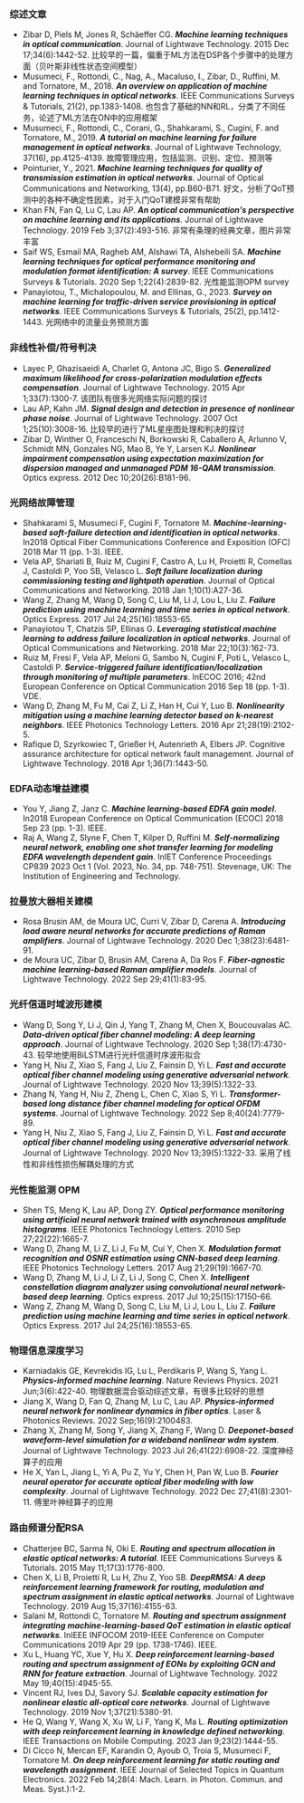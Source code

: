 ### 综述文章
- Zibar D, Piels M, Jones R, Schäeffer CG. **_Machine learning techniques in optical communication_**. Journal of Lightwave Technology. 2015 Dec 17;34(6):1442-52. 比较早的一篇，偏重于ML方法在DSP各个步骤中的处理方面（贝叶斯非线性状态空间模型）
- Musumeci, F., Rottondi, C., Nag, A., Macaluso, I., Zibar, D., Ruffini, M. and Tornatore, M., 2018. **_An overview on application of machine learning techniques in optical networks_**. IEEE Communications Surveys & Tutorials, 21(2), pp.1383-1408. 也包含了基础的NN和RL，分类了不同任务，论述了ML方法在ON中的应用框架
- Musumeci, F., Rottondi, C., Corani, G., Shahkarami, S., Cugini, F. and Tornatore, M., 2019. **_A tutorial on machine learning for failure management in optical networks_**. Journal of Lightwave Technology, 37(16), pp.4125-4139. 故障管理应用，包括监测、识别、定位、预测等
- Pointurier, Y., 2021. **_Machine learning techniques for quality of transmission estimation in optical networks_**. Journal of Optical Communications and Networking, 13(4), pp.B60-B71. 好文，分析了QoT预测中的各种不确定性因素，对于入门QoT建模非常有帮助
- Khan FN, Fan Q, Lu C, Lau AP. **_An optical communication's perspective on machine learning and its applications_**. Journal of Lightwave Technology. 2019 Feb 3;37(2):493-516. 非常有条理的经典文章，图片非常丰富
- Saif WS, Esmail MA, Ragheb AM, Alshawi TA, Alshebeili SA. **_Machine learning techniques for optical performance monitoring and modulation format identification: A survey_**. IEEE Communications Surveys & Tutorials. 2020 Sep 1;22(4):2839-82. 光性能监测OPM survey
- Panayiotou, T., Michalopoulou, M. and Ellinas, G., 2023. **_Survey on machine learning for traffic-driven service provisioning in optical networks_**. IEEE Communications Surveys & Tutorials, 25(2), pp.1412-1443. 光网络中的流量业务预测方面

### 非线性补偿/符号判决
- Layec P, Ghazisaeidi A, Charlet G, Antona JC, Bigo S. **_Generalized maximum likelihood for cross-polarization modulation effects compensation_**. Journal of Lightwave Technology. 2015 Apr 1;33(7):1300-7. 该团队有很多光网络实际问题的探讨
- Lau AP, Kahn JM. **_Signal design and detection in presence of nonlinear phase noise_**. Journal of Lightwave Technology. 2007 Oct 1;25(10):3008-16. 比较早的进行了ML星座图处理和判决的探讨
- Zibar D, Winther O, Franceschi N, Borkowski R, Caballero A, Arlunno V, Schmidt MN, Gonzales NG, Mao B, Ye Y, Larsen KJ. **_Nonlinear impairment compensation using expectation maximization for dispersion managed and unmanaged PDM 16-QAM transmission_**. Optics express. 2012 Dec 10;20(26):B181-96.

### 光网络故障管理
- Shahkarami S, Musumeci F, Cugini F, Tornatore M. **_Machine-learning-based soft-failure detection and identification in optical networks_**. In2018 Optical Fiber Communications Conference and Exposition (OFC) 2018 Mar 11 (pp. 1-3). IEEE.
- Vela AP, Shariati B, Ruiz M, Cugini F, Castro A, Lu H, Proietti R, Comellas J, Castoldi P, Yoo SB, Velasco L. **_Soft failure localization during commissioning testing and lightpath operation_**. Journal of Optical Communications and Networking. 2018 Jan 1;10(1):A27-36.
- Wang Z, Zhang M, Wang D, Song C, Liu M, Li J, Lou L, Liu Z. **_Failure prediction using machine learning and time series in optical network_**. Optics Express. 2017 Jul 24;25(16):18553-65.
- Panayiotou T, Chatzis SP, Ellinas G. **_Leveraging statistical machine learning to address failure localization in optical networks_**. Journal of Optical Communications and Networking. 2018 Mar 22;10(3):162-73.
- Ruiz M, Fresi F, Vela AP, Meloni G, Sambo N, Cugini F, Poti L, Velasco L, Castoldi P. **_Service-triggered failure identification/localization through monitoring of multiple parameters_**. InECOC 2016; 42nd European Conference on Optical Communication 2016 Sep 18 (pp. 1-3). VDE.
- Wang D, Zhang M, Fu M, Cai Z, Li Z, Han H, Cui Y, Luo B. **_Nonlinearity mitigation using a machine learning detector based on k-nearest neighbors_**. IEEE Photonics Technology Letters. 2016 Apr 21;28(19):2102-5.
- Rafique D, Szyrkowiec T, Grießer H, Autenrieth A, Elbers JP. Cognitive assurance architecture for optical network fault management. Journal of Lightwave Technology. 2018 Apr 1;36(7):1443-50.

### EDFA动态增益建模
- You Y, Jiang Z, Janz C. **_Machine learning-based EDFA gain model_**. In2018 European Conference on Optical Communication (ECOC) 2018 Sep 23 (pp. 1-3). IEEE.
- Raj A, Wang Z, Slyne F, Chen T, Kilper D, Ruffini M. **_Self-normalizing neural network, enabling one shot transfer learning for modeling EDFA wavelength dependent gain_**. InIET Conference Proceedings CP839 2023 Oct 1 (Vol. 2023, No. 34, pp. 748-751). Stevenage, UK: The Institution of Engineering and Technology.

### 拉曼放大器相关建模
- Rosa Brusin AM, de Moura UC, Curri V, Zibar D, Carena A. **_Introducing load aware neural networks for accurate predictions of Raman amplifiers_**. Journal of Lightwave Technology. 2020 Dec 1;38(23):6481-91.
- de Moura UC, Zibar D, Brusin AM, Carena A, Da Ros F. **_Fiber-agnostic machine learning-based Raman amplifier models_**. Journal of Lightwave Technology. 2022 Sep 29;41(1):83-95.

### 光纤信道时域波形建模
- Wang D, Song Y, Li J, Qin J, Yang T, Zhang M, Chen X, Boucouvalas AC. **_Data-driven optical fiber channel modeling: A deep learning approach_**. Journal of Lightwave Technology. 2020 Sep 1;38(17):4730-43. 较早地使用BiLSTM进行光纤信道时序波形拟合
- Yang H, Niu Z, Xiao S, Fang J, Liu Z, Fainsin D, Yi L. **_Fast and accurate optical fiber channel modeling using generative adversarial network_**. Journal of Lightwave Technology. 2020 Nov 13;39(5):1322-33.
- Zhang N, Yang H, Niu Z, Zheng L, Chen C, Xiao S, Yi L. **_Transformer-based long distance fiber channel modeling for optical OFDM systems_**. Journal of Lightwave Technology. 2022 Sep 8;40(24):7779-89.
- Yang H, Niu Z, Xiao S, Fang J, Liu Z, Fainsin D, Yi L. **_Fast and accurate optical fiber channel modeling using generative adversarial network_**. Journal of Lightwave Technology. 2020 Nov 13;39(5):1322-33. 采用了线性和非线性损伤解耦处理的方式

### 光性能监测 OPM
- Shen TS, Meng K, Lau AP, Dong ZY. **_Optical performance monitoring using artificial neural network trained with asynchronous amplitude histograms_**. IEEE Photonics Technology Letters. 2010 Sep 27;22(22):1665-7.
- Wang D, Zhang M, Li Z, Li J, Fu M, Cui Y, Chen X. **_Modulation format recognition and OSNR estimation using CNN-based deep learning_**. IEEE Photonics Technology Letters. 2017 Aug 21;29(19):1667-70.
- Wang D, Zhang M, Li J, Li Z, Li J, Song C, Chen X. **_Intelligent constellation diagram analyzer using convolutional neural network-based deep learning_**. Optics express. 2017 Jul 10;25(15):17150-66.
- Wang Z, Zhang M, Wang D, Song C, Liu M, Li J, Lou L, Liu Z. **_Failure prediction using machine learning and time series in optical network_**. Optics Express. 2017 Jul 24;25(16):18553-65.

### 物理信息深度学习
- Karniadakis GE, Kevrekidis IG, Lu L, Perdikaris P, Wang S, Yang L. **_Physics-informed machine learning_**. Nature Reviews Physics. 2021 Jun;3(6):422-40. 物理数据混合驱动综述文章，有很多比较好的思想
- Jiang X, Wang D, Fan Q, Zhang M, Lu C, Lau AP. **_Physics‐informed neural network for nonlinear dynamics in fiber optics_**. Laser & Photonics Reviews. 2022 Sep;16(9):2100483.
- Zhang X, Zhang M, Song Y, Jiang X, Zhang F, Wang D. **_Deeponet-based waveform-level simulation for a wideband nonlinear wdm system_**. Journal of Lightwave Technology. 2023 Jul 26;41(22):6908-22. 深度神经算子的应用
- He X, Yan L, Jiang L, Yi A, Pu Z, Yu Y, Chen H, Pan W, Luo B. **_Fourier neural operator for accurate optical fiber modeling with low complexity_**. Journal of Lightwave Technology. 2022 Dec 27;41(8):2301-11. 傅里叶神经算子的应用

### 路由频谱分配RSA
- Chatterjee BC, Sarma N, Oki E. **_Routing and spectrum allocation in elastic optical networks: A tutorial_**. IEEE Communications Surveys & Tutorials. 2015 May 11;17(3):1776-800.
- Chen X, Li B, Proietti R, Lu H, Zhu Z, Yoo SB. **_DeepRMSA: A deep reinforcement learning framework for routing, modulation and spectrum assignment in elastic optical networks_**. Journal of Lightwave Technology. 2019 Aug 15;37(16):4155-63.
- Salani M, Rottondi C, Tornatore M. **_Routing and spectrum assignment integrating machine-learning-based QoT estimation in elastic optical networks_**. InIEEE INFOCOM 2019-IEEE Conference on Computer Communications 2019 Apr 29 (pp. 1738-1746). IEEE.
- Xu L, Huang YC, Xue Y, Hu X. **_Deep reinforcement learning-based routing and spectrum assignment of EONs by exploiting GCN and RNN for feature extraction_**. Journal of Lightwave Technology. 2022 May 19;40(15):4945-55.
- Vincent RJ, Ives DJ, Savory SJ. **_Scalable capacity estimation for nonlinear elastic all-optical core networks_**. Journal of Lightwave Technology. 2019 Nov 1;37(21):5380-91.
- He Q, Wang Y, Wang X, Xu W, Li F, Yang K, Ma L. **_Routing optimization with deep reinforcement learning in knowledge defined networking_**. IEEE Transactions on Mobile Computing. 2023 Jan 9;23(2):1444-55.
- Di Cicco N, Mercan EF, Karandin O, Ayoub O, Troia S, Musumeci F, Tornatore M. **_On deep reinforcement learning for static routing and wavelength assignment_**. IEEE Journal of Selected Topics in Quantum Electronics. 2022 Feb 14;28(4: Mach. Learn. in Photon. Commun. and Meas. Syst.):1-2.
